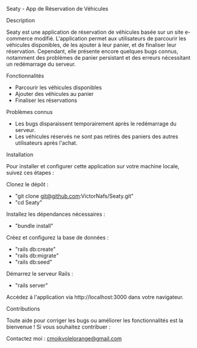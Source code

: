 Seaty - App de Réservation de Véhicules

Description

Seaty est une application de réservation de véhicules basée sur un site e-commerce modifié. L'application permet aux utilisateurs de parcourir les véhicules disponibles, de les ajouter à leur panier, et de finaliser leur réservation. Cependant, elle présente encore quelques bugs connus, notamment des problèmes de panier persistant et des erreurs nécessitant un redémarrage du serveur.

Fonctionnalités

- Parcourir les véhicules disponibles
- Ajouter des véhicules au panier
- Finaliser les réservations

Problèmes connus

- Les bugs disparaissent temporairement après le redémarrage du serveur.
- Les véhicules réservés ne sont pas retirés des paniers des autres utilisateurs après l'achat.

Installation

Pour installer et configurer cette application sur votre machine locale, suivez ces étapes :

Clonez le dépôt :

- "git clone git@github.com:VictorNafs/Seaty.git"
- "cd Seaty"

Installez les dépendances nécessaires :

- "bundle install"

Créez et configurez la base de données :

- "rails db:create"
- "rails db:migrate"
- "rails db:seed"

Démarrez le serveur Rails :

- "rails server"

Accédez à l'application via http://localhost:3000 dans votre navigateur.

Contributions

Toute aide pour corriger les bugs ou améliorer les fonctionnalités est la bienvenue ! Si vous souhaitez contribuer :

Contactez moi : cmoikvolelorange@gmail.com